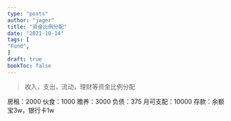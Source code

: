 ```yaml
---
type: "posts"
author: "jager"
title: "资金比例分配"
date: "2021-10-14"
tags: [
"Fund",
]
draft: true
bookToc: false
---
```


> 收入，支出，流动，理财等资金比例分配

<!--more-->

房租：2000
伙食：1000
赡养：3000
负债：375
月可支配：10000
存款：余额宝3w，银行卡1w